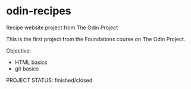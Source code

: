 # odin-recipes
Recipe website project from The Odin Project

This is the first project from the Foundations course on The Odin Project.

Objective:
- HTML basics
- git basics

PROJECT STATUS: finished/closed